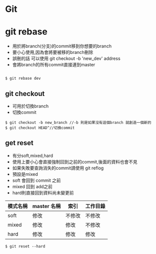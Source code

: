 # Git
# git rebase
* 用於將branch(分支)的commit移到你想要的branch
* 要小心使用,因為會將要被移的branch刪除
* 誤刪的話 可以使用 git checkout -b 'new_dev' address
* 會將branch的所有commit直接連到master

````

$ git rebase dev
````
## git checkout
* 可用於切換branch
* 切換commit

```
$ git checkout -b new_branch //-b 則是如果沒有這個branch 就創造一個新的
$ git checkout HEAD^//切換commit 
```

## get reset 
* 有分soft,mixed,hard
* 使用上要小心會直接強制回到之前的commit,後面的資料也會不見
* 如果失敗要查詢消失的commit請使用 git reflog
* 預設是mixed
* soft 會回到 commit 之前
* mixed 回到 add之前
* hard則直接回到資料尚未變更前

模式名稱 | master 名稱 |索引 |工作目錄
--------|-------------|-----|-------|
soft    |    修改  |不修改|不修改
mixed|修改|修改|不修改|
hard|修改|修改|修改

```
$ git reset --hard 
```
